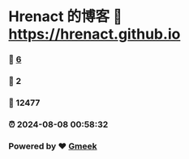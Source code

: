 # Hrenact 的博客 :link: https://hrenact.github.io 
### :page_facing_up: [6](https://hrenact.github.io/tag.html) 
### :speech_balloon: 2 
### :hibiscus: 12477 
### :alarm_clock: 2024-08-08 00:58:32 
### Powered by :heart: [Gmeek](https://github.com/Meekdai/Gmeek)
